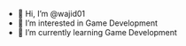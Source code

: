 - 👋 Hi, I’m @wajid01
- 👀 I’m interested in Game Development
- 🌱 I’m currently learning Game Development

<!---
wajid01/wajid01 is a ✨ special ✨ repository because its `README.md` (this file) appears on your GitHub profile.
You can click the Preview link to take a look at your changes.
--->
